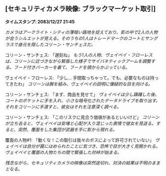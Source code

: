 ## [セキュリティカメラ映像: ブラックマーケット取引]

**タイムスタンプ: 2083/12/27 21:45**

_カメラはアークライト・シティの薄暗い路地を捉えており、影の中で2人の人物が会うシルエットが見える。そのうちの1人はトレードマークのコートとサングラスで身元を隠したコリーン・サンチェスだ。_

コリーン・サンチェス: 「遅刻ね」
_もう1人の人物、ヴェイベイ・フローレスは、コリーンに近づきながら緊張した様子でサイバネティックアームを調整する。フード付きパーカーを着て、フードを頭からかぶっている。_

ヴェイベイ・フローレス: 「少し... 手間取っちゃって。でも、必要なものは持ってきたわ」
_コリーンは腕を組み、ヴェイベイの説明に懐疑的な目を向ける。_

コリーン・サンチェス: 「まず、商品を見せて」
_ヴェイベイは少し躊躇した後、コートのポケットに手を入れ、小さな暗号化されたデータドライブを取り出す。それをコリーンに手渡すと、彼女はそれを注意深く調べる。_

コリーン・サンチェス: 「このリスクに見合う価値があるといいけど」
_コリーンが立ち去ると、ヴェイベイは安堵と心配が入り混じった表情で彼女を見送る。すると、突然、覆面をした集団が武器を手に影から現れる。_

覆面の人物#1: 「動くな！この取引は我々のボスによって許可されていない」
_ヴェイベイは自分が罠にはめられたことに気づき、恐怖で目が大きく見開かれる。ヴェイベイと覆面の人物たちの間で緊張した対峙が始まる。_

_残念ながら、セキュリティカメラの映像は突然途切れ、対決の結果は不明のままとなる。_
